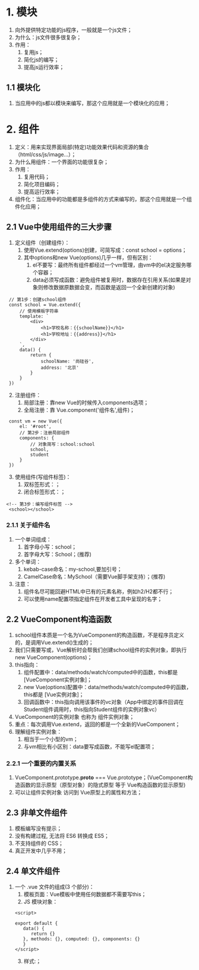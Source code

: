 # 1. 模块
1. 向外提供特定功能的js程序，一般就是一个js文件；
2. 为什么：js文件很多很复杂；
3. 作用：
   1. 复用js；
   2. 简化js的编写；
   3. 提高js运行效率；
## 1.1 模块化
   1. 当应用中的js都以模块来编写，那这个应用就是一个模块化的应用；
# 2. 组件
1. 定义：用来实现界面局部(特定)功能效果代码和资源的集合（html/css/js/image...）；
2. 为什么用组件：一个界面的功能很复杂；
3. 作用：
   1. 复用代码；
   2. 简化项目编码；
   3. 提高运行效率；
4. 组件化：当应用中的功能都是多组件的方式来编写的，那这个应用就是一个组件化应用；
## 2.1 Vue中使用组件的三大步骤
   1. 定义组件（创建组件）：
      1. 使用Vue.extend(options)创建，可简写成：const school = options；
      2. 其中options和new Vue(options)几乎一样，但有区别：
         1.  el不要写：最终所有组件都经过一个vm管理，由vm中的el决定服务哪个容器；
         2.  data必须写成函数：避免组件被复用时，数据存在引用关系(如果是对象则修改数据原数据会变，而函数是返回一个全新创建的对象)
   ```
    // 第1步：创建school组件
    const school = Vue.extend({
        // 使用模板字符串
        template: `
            <div>
                <h1>学校名称：{{schoolName}}</h1>
                <h1>学校地址：{{address}}</h1>
            </div>
        `,
        data() {
            return {
                schoolName: '尚硅谷',
                address: '北京'
            }
        }
    })
   ```
   2. 注册组件：
      1. 局部注册：靠new Vue的时候传入components选项；
      2. 全局注册：靠 Vue.component('组件名',组件)；
   ```
    const vm = new Vue({
        el: '#root',
        // 第2步：注册局部组件
        components: {
            // 对象简写：school:school
            school,
            student
        }
    })
   ```
   3. 使用组件(写组件标签)：
      1. 双标签形式：<school></school>；
      2. 闭合标签形式：<school/>；
   ```
   <!-- 第3步：编写组件标签 -->
    <school></school>
   ```
### 2.1.1 关于组件名
   1. 一个单词组成：
      1. 首字母小写：school；
      2. 首字母大写：School；(推荐)
   2. 多个单词：
      1. kebab-case命名：my-school,要加引号；
      2. CamelCase命名：MySchool（需要Vue脚手架支持）；(推荐)
   3. 注意：
      1. 组件名尽可能回避HTML中已有的元素名称，例如h2/H2都不行；
      2. 可以使用name配置项指定组件在开发者工具中呈现的名字；
## 2.2 VueComponent构造函数
   1. school组件本质是一个名为VueComponent的构造函数，不是程序员定义的，是调用Vue.extend()生成的；
   2. 我们只需要写<school/>或<school></school>，Vue解析时会帮我们创建school组件的实例对象，即执行new VueComponent(options)；
   3. this指向：
      1. 组件配置中：data/methods/watch/computed中的函数，this都是 [VueComponent实例对象]；
      2. new Vue(options)配置中：data/methods/watch/computed中的函数，this都是 [Vue实例对象]；
      3. 回调函数中：this指向调用该事件的vc对象（App中绑定的事件回调在Student组件调用时，this指向Student组件的实例对象vc）
   4. VueComponent的实例对象 也称为 组件实例对象；
   5. 重点：每次调用Vue.extend，返回的都是一个全新的VueComponent；
   6. 理解组件实例对象：
      1. 相当于一个小型的vm；
      2. 与vm相比有小区别：data要写成函数，不能写el配置项；
### 2.2.1 一个重要的内置关系
   1. VueComponent.prototype.__proto__ === Vue.prototype；(VueComponent构造函数的显示原型（原型对象）的隐式原型 等于 Vue构造函数的显示原型)
   2. 可以让组件实例对象 访问到 Vue原型上的属性和方法；
## 2.3 非单文件组件
   1. 模板编写没有提示；
   2. 没有构建过程, 无法将 ES6 转换成 ES5；
   3. 不支持组件的 CSS；
   4. 真正开发中几乎不用；
## 2.4 单文件组件
   1. 一个 .vue 文件的组成(3 个部分)：
      1. 模板页面<template></template>：Vue模板中使用任何数据都不需要写this；
      2. JS 模块对象：
      ```
      <script>

      export default {
         data() {
            return {}
         }, methods: {}, computed: {}, components: {}
         }
      </script>
      ```
      3. 样式:<style></style>；
